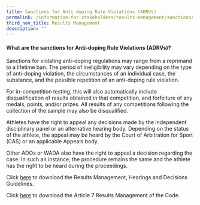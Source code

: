 ```yaml
---
title: Sanctions for Anti doping Rule Violations (ADRVs)
permalink: /information-for-stakeholders/results-management/sanctions/
third_nav_title: Results Management
description: ""
---
```

#### **What are the sanctions for Anti-doping Rule Violations (ADRVs)?**
Sanctions for violating anti-doping regulations may range from a reprimand to a lifetime ban. The period of ineligibility may vary depending on the type of anti-doping violation, the circumstances of an individual case, the substance, and the possible repetition of an anti-doping rule violation.

For in-competition testing, this will also automatically include disqualification of results obtained in that competition, and forfeiture of any medals, points, and/or prizes. All results of any competitions following the collection of the sample may also be disqualified.

Athletes have the right to appeal any decisions made by the independent disciplinary panel or an alternative hearing body. Depending on the status of the athlete, the appeal may be heard by the Court of Arbitration for Sport (CAS) or an applicable Appeals body.

Other ADOs or WADA also have the right to appeal a decision regarding the case. In such an instance, the procedure remains the same and the athlete has the right to be heard during the proceedings.

Click [here](https://www.wada-ama.org/sites/default/files/resources/files/wada_isrm_guidelines_2021.pdf) to download the Results Management, Hearings and Decisions Guidelines.

Click [here](/files/information-for-stakeholders/2021-Code-rm-7.pdf) to download the Article 7 Results Management of the Code.